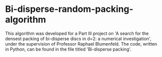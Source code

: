 # Bi-disperse-random-packing-algorithm

This algorithm was developed for a Part III project on 'A search for the densest packing of bi-disperse discs in d=2: a numerical investigation', under the supervision of Professor Raphael Blumenfeld. The code,  written in Python, can be found in the file titled 'Bi-disperse packing'.
